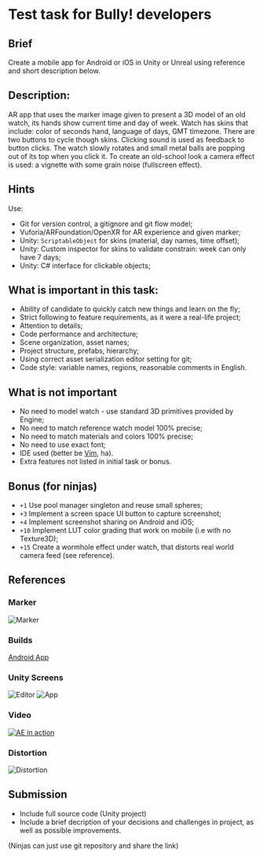 
# Test task for Bully! developers

## Brief

Create a mobile app for Android or iOS in Unity or Unreal using reference and
short description below.

## Description:

AR app that uses the marker image given to present a 3D model of an old watch, 
its hands show current time and day of week. Watch has skins that include:
color of seconds hand, language of days, GMT timezone. There are two buttons
to cycle though skins. Clicking sound is used as feedback to button clicks.
The watch slowly rotates and small metal balls are popping out of its top
when you click it. To create an old-school look a camera effect is used: a
vignette with some grain noise (fullscreen effect).

## Hints

Use:

* Git for version control, a gitignore and git flow model;
* Vuforia/ARFoundation/OpenXR for AR experience and given marker;
* Unity: `ScriptableObject` for skins (material, day names, time offset);
* Unity: Custom inspector for skins to validate constrain: week can only have 7 days;
* Unity: C# interface for clickable objects;


## What is important in this task:

* Ability of candidate to quickly catch new things and learn on the fly;
* Strict following to feature requirements, as it were a real-life project;
* Attention to details;
* Code performance and architecture;
* Scene organization, asset names;
* Project structure, prefabs, hierarchy;
* Using correct asset serialization editor setting for git;
* Code style: variable names, regions, reasonable comments in English.

## What is not important

* No need to model watch - use standard 3D primitives provided by Engine;
* No need to match reference watch model 100% precise;
* No need to match materials and colors 100% precise;
* No need to use exact font;
* IDE used (better be [Vim](http://www.vim.org), ha).
* Extra features not listed in initial task or bonus.


## Bonus (for ninjas)

* `+1` Use pool manager singleton and reuse small spheres;
* `+3` Implement a screen space UI button to capture screenshot;
* `+4` Implement screenshot sharing on Android and iOS;
* `+10` Implement LUT color grading that work on mobile (i.e with no Texture3D);
* `+15` Create a wormhole effect under watch, that distorts real world camera feed (see reference).

## References

### Marker

![Marker](https://github.com/BullyEntertainment/test-task/raw/master/marker.jpg "Marker to use")

### Builds

[Android App](https://github.com/Zhenios/bully-test/blob/master/builds/TestTaskEugenBaraniuk.apk)

### Unity Screens

![Editor](https://github.com/BullyEntertainment/test-task/raw/master/editor.png "Editor")
![App](https://github.com/BullyEntertainment/test-task/raw/master/screen.png "App")

### Video

[![AE in action](http://img.youtube.com/vi/sz8r3LHnoCU/0.jpg)](http://www.youtube.com/watch?v=sz8r3LHnoCU "AR In Action")

### Distortion 

![Distortion](http://i.ytimg.com/vi/Uef8FFNA-F0/hqdefault.jpg "Example of distortion")

## Submission

* Include full source code (Unity project)
* Include a brief decription of your decisions and challenges in project, as well as possible improvements.

(Ninjas can just use git repository and share the link)
